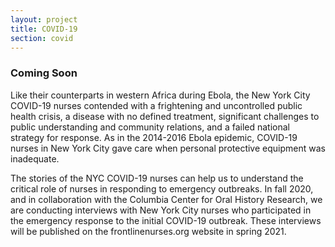 ```yaml
---
layout: project
title: COVID-19
section: covid
---
```


### Coming Soon

Like their counterparts in western Africa during Ebola, the New York City COVID-19 nurses contended with a frightening and uncontrolled public health crisis, a disease with no defined treatment, significant challenges to public understanding and community relations, and a failed national strategy for response.  As in the 2014-2016 Ebola epidemic, COVID-19 nurses in New York City gave care when personal protective equipment was inadequate.  
 
The stories of the NYC COVID-19 nurses can help us to understand the critical role of nurses in responding to emergency outbreaks.  In fall 2020, and in collaboration with the Columbia Center for Oral History Research, we are conducting interviews with New York City nurses who participated in the emergency response to the initial COVID-19 outbreak.  These interviews will be published on the frontlinenurses.org website in spring 2021.